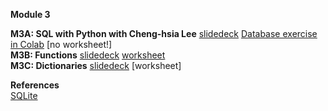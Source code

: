 <b>Module 3</b>  

<b>M3A: SQL with Python with Cheng-hsia Lee</b> [slidedeck](https://www.dropbox.com/scl/fi/cd4a3utnkburq49tnsqi7/M3A1-SQL.pptx?rlkey=124jnkpc0bk5zyb31jifofkdd&dl=0) [Database exercise in Colab](https://colab.research.google.com/drive/1ccKV0NCxzNYvn50mSGZgtN2dx8wLDIV-#scrollTo=_Hkx-DWeq-a_) [no worksheet!]  
<b>M3B: Functions</b> [slidedeck](https://www.dropbox.com/scl/fi/q514l7zjezjxsefbzidxf/M3A1-Functions.pptx?rlkey=f8ibfrs0py8ci1x53jf6mmx4y&dl=0) [worksheet](https://docs.google.com/document/d/1HVH59cLXjb-Ld_M7ut0j-bC6ThjsAoIlMozjCGqCW5s/edit?tab=t.0)  
<b>M3C: Dictionaries</b> [slidedeck](https://www.dropbox.com/scl/fi/lavt856s6yqkjj3rofsw8/M3C-Dictionaries.pptx?rlkey=3d4wu7u5bgw5g3svwr4p7dwuz&dl=0) [worksheet]  

<b>References</b>  
[SQLite](https://sqlite.org/)  
